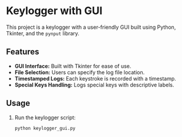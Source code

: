 # Keylogger with GUI

This project is a keylogger with a user-friendly GUI built using Python, Tkinter, and the `pynput` library.

## Features

- **GUI Interface:** Built with Tkinter for ease of use.
- **File Selection:** Users can specify the log file location.
- **Timestamped Logs:** Each keystroke is recorded with a timestamp.
- **Special Keys Handling:** Logs special keys with descriptive labels.

## Usage

1. Run the keylogger script:
   ```bash
   python keylogger_gui.py
